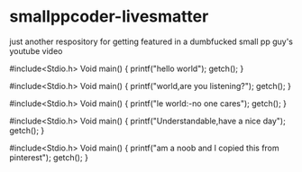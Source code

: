 # smallppcoder-livesmatter
just another respository for getting featured in a dumbfucked small pp guy's youtube video

#include<Stdio.h>
Void main()
{
printf("hello world");
getch();
}

#include<Stdio.h>
Void main()
{
printf("world,are you listening?");
getch();
}

#include<Stdio.h>
Void main()
{
printf("le world:-no one cares");
getch();
}

#include<Stdio.h>
Void main()
{
printf("Understandable,have a nice day");
getch();
}

#include<Stdio.h>
Void main()
{
printf("am a noob and I copied this from pinterest");
getch();
}


